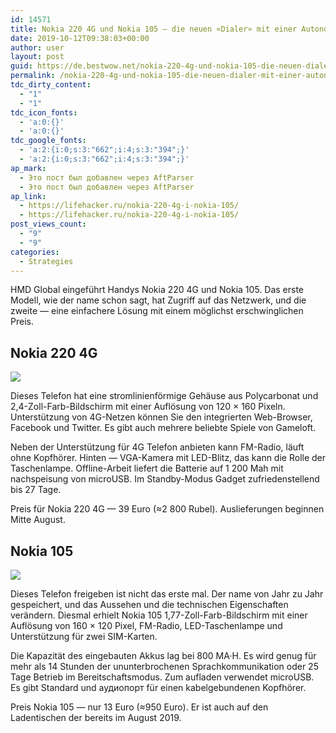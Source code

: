 ```yaml
---
id: 14571
title: Nokia 220 4G und Nokia 105 — die neuen «Dialer» mit einer Autonomie von bis zu 27 Tage
date: 2019-10-12T09:38:03+00:00
author: user
layout: post
guid: https://de.bestwow.net/nokia-220-4g-und-nokia-105-die-neuen-dialer-mit-einer-autonomie-von-bis-zu-27-tage/
permalink: /nokia-220-4g-und-nokia-105-die-neuen-dialer-mit-einer-autonomie-von-bis-zu-27-tage/
tdc_dirty_content:
  - "1"
  - "1"
tdc_icon_fonts:
  - 'a:0:{}'
  - 'a:0:{}'
tdc_google_fonts:
  - 'a:2:{i:0;s:3:"662";i:4;s:3:"394";}'
  - 'a:2:{i:0;s:3:"662";i:4;s:3:"394";}'
ap_mark:
  - Это пост был добавлен через AftParser
  - Это пост был добавлен через AftParser
ap_link:
  - https://lifehacker.ru/nokia-220-4g-i-nokia-105/
  - https://lifehacker.ru/nokia-220-4g-i-nokia-105/
post_views_count:
  - "9"
  - "9"
categories:
  - Strategies
---
```

HMD Global eingeführt Handys Nokia 220 4G und Nokia 105. Das erste Modell, wie der name schon sagt, hat Zugriff auf das Netzwerk, und die zweite — eine einfachere Lösung mit einem möglichst erschwinglichen Preis.

## Nokia 220 4G

![](https://de.bestwow.net/wp-content/uploads/2019/10/nokia-220-4g-i-nokia-105-novye-zvonilki-s-avtonomnost-yu-do-27-dney-1.jpg) 

Dieses Telefon hat eine stromlinienförmige Gehäuse aus Polycarbonat und 2,4-Zoll-Farb-Bildschirm mit einer Auflösung von 120 × 160 Pixeln. Unterstützung von 4G-Netzen können Sie den integrierten Web-Browser, Facebook und Twitter. Es gibt auch mehrere beliebte Spiele von Gameloft.

Neben der Unterstützung für 4G Telefon anbieten kann FM-Radio, läuft ohne Kopfhörer. Hinten — VGA-Kamera mit LED-Blitz, das kann die Rolle der Taschenlampe. Offline-Arbeit liefert die Batterie auf 1 200 Mah mit nachspeisung von microUSB. Im Standby-Modus Gadget zufriedenstellend bis 27 Tage.</p> 

Preis für Nokia 220 4G — 39 Euro (≈2 800 Rubel). Auslieferungen beginnen Mitte August.

## Nokia 105

![](https://de.bestwow.net/wp-content/uploads/2019/10/nokia-220-4g-i-nokia-105-novye-zvonilki-s-avtonomnost-yu-do-27-dney-2.jpg) 

Dieses Telefon freigeben ist nicht das erste mal. Der name von Jahr zu Jahr gespeichert, und das Aussehen und die technischen Eigenschaften verändern. Diesmal erhielt Nokia 105 1,77-Zoll-Farb-Bildschirm mit einer Auflösung von 160 × 120 Pixel, FM-Radio, LED-Taschenlampe und Unterstützung für zwei SIM-Karten.

Die Kapazität des eingebauten Akkus lag bei 800 MA·H. Es wird genug für mehr als 14 Stunden der ununterbrochenen Sprachkommunikation oder 25 Tage Betrieb im Bereitschaftsmodus. Zum aufladen verwendet microUSB. Es gibt Standard und аудиопорт für einen kabelgebundenen Kopfhörer.</p> 

Preis Nokia 105 — nur 13 Euro (≈950 Euro). Er ist auch auf den Ladentischen der bereits im August 2019.